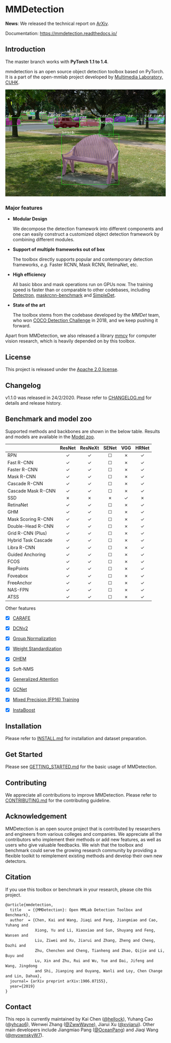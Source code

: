 # MMDetection

**News**: We released the technical report on [ArXiv](https://arxiv.org/abs/1906.07155).

Documentation: https://mmdetection.readthedocs.io/

## Introduction

The master branch works with **PyTorch 1.1 to 1.4**.

mmdetection is an open source object detection toolbox based on PyTorch. It is
a part of the open-mmlab project developed by [Multimedia Laboratory, CUHK](http://mmlab.ie.cuhk.edu.hk/).

![demo image](demo/coco_test_12510.jpg)

### Major features

- **Modular Design**

  We decompose the detection framework into different components and one can easily construct a customized object detection framework by combining different modules.

- **Support of multiple frameworks out of box**

  The toolbox directly supports popular and contemporary detection frameworks, *e.g.* Faster RCNN, Mask RCNN, RetinaNet, etc.

- **High efficiency**

  All basic bbox and mask operations run on GPUs now. The training speed is faster than or comparable to other codebases, including [Detectron](https://github.com/facebookresearch/Detectron), [maskrcnn-benchmark](https://github.com/facebookresearch/maskrcnn-benchmark) and [SimpleDet](https://github.com/TuSimple/simpledet).

- **State of the art**

  The toolbox stems from the codebase developed by the *MMDet* team, who won [COCO Detection Challenge](http://cocodataset.org/#detection-leaderboard) in 2018, and we keep pushing it forward.

Apart from MMDetection, we also released a library [mmcv](https://github.com/open-mmlab/mmcv) for computer vision research, which is heavily depended on by this toolbox.

## License

This project is released under the [Apache 2.0 license](LICENSE).

## Changelog

v1.1.0 was released in 24/2/2020.
Please refer to [CHANGELOG.md](docs/CHANGELOG.md) for details and release history.

## Benchmark and model zoo

Supported methods and backbones are shown in the below table.
Results and models are available in the [Model zoo](docs/MODEL_ZOO.md).

|                    | ResNet   | ResNeXt  | SENet    | VGG      | HRNet |
|--------------------|:--------:|:--------:|:--------:|:--------:|:-----:|
| RPN                | ✓        | ✓        | ☐        | ✗        | ✓     |
| Fast R-CNN         | ✓        | ✓        | ☐        | ✗        | ✓     |
| Faster R-CNN       | ✓        | ✓        | ☐        | ✗        | ✓     |
| Mask R-CNN         | ✓        | ✓        | ☐        | ✗        | ✓     |
| Cascade R-CNN      | ✓        | ✓        | ☐        | ✗        | ✓     |
| Cascade Mask R-CNN | ✓        | ✓        | ☐        | ✗        | ✓     |
| SSD                | ✗        | ✗        | ✗        | ✓        | ✗     |
| RetinaNet          | ✓        | ✓        | ☐        | ✗        | ✓     |
| GHM                | ✓        | ✓        | ☐        | ✗        | ✓     |
| Mask Scoring R-CNN | ✓        | ✓        | ☐        | ✗        | ✓     |
| Double-Head R-CNN  | ✓        | ✓        | ☐        | ✗        | ✓     |
| Grid R-CNN (Plus)  | ✓        | ✓        | ☐        | ✗        | ✓     |
| Hybrid Task Cascade| ✓        | ✓        | ☐        | ✗        | ✓     |
| Libra R-CNN        | ✓        | ✓        | ☐        | ✗        | ✓     |
| Guided Anchoring   | ✓        | ✓        | ☐        | ✗        | ✓     |
| FCOS               | ✓        | ✓        | ☐        | ✗        | ✓     |
| RepPoints          | ✓        | ✓        | ☐        | ✗        | ✓     |
| Foveabox           | ✓        | ✓        | ☐        | ✗        | ✓     |
| FreeAnchor         | ✓        | ✓        | ☐        | ✗        | ✓     |
| NAS-FPN            | ✓        | ✓        | ☐        | ✗        | ✓     |
| ATSS               | ✓        | ✓        | ☐        | ✗        | ✓     |

Other features
- [x] [CARAFE](configs/carafe/README.md)
- [x] [DCNv2](configs/dcn/README.md)
- [x] [Group Normalization](configs/gn/README.md)
- [x] [Weight Standardization](configs/gn+ws/README.md)
- [x] [OHEM](configs/faster_rcnn_ohem_r50_fpn_1x.py)
- [x] Soft-NMS
- [x] [Generalized Attention](configs/empirical_attention/README.md)
- [x] [GCNet](configs/gcnet/README.md)
- [x] [Mixed Precision (FP16) Training](configs/fp16)
- [x] [InstaBoost](configs/instaboost/README.md)


## Installation

Please refer to [INSTALL.md](docs/INSTALL.md) for installation and dataset preparation.


## Get Started

Please see [GETTING_STARTED.md](docs/GETTING_STARTED.md) for the basic usage of MMDetection.

## Contributing

We appreciate all contributions to improve MMDetection. Please refer to [CONTRIBUTING.md](.github/CONTRIBUTING.md) for the contributing guideline.

## Acknowledgement

MMDetection is an open source project that is contributed by researchers and engineers from various colleges and companies. We appreciate all the contributors who implement their methods or add new features, as well as users who give valuable feedbacks.
We wish that the toolbox and benchmark could serve the growing research community by providing a flexible toolkit to reimplement existing methods and develop their own new detectors.


## Citation

If you use this toolbox or benchmark in your research, please cite this project.

```
@article{mmdetection,
  title   = {{MMDetection}: Open MMLab Detection Toolbox and Benchmark},
  author  = {Chen, Kai and Wang, Jiaqi and Pang, Jiangmiao and Cao, Yuhang and
             Xiong, Yu and Li, Xiaoxiao and Sun, Shuyang and Feng, Wansen and
             Liu, Ziwei and Xu, Jiarui and Zhang, Zheng and Cheng, Dazhi and
             Zhu, Chenchen and Cheng, Tianheng and Zhao, Qijie and Li, Buyu and
             Lu, Xin and Zhu, Rui and Wu, Yue and Dai, Jifeng and Wang, Jingdong
             and Shi, Jianping and Ouyang, Wanli and Loy, Chen Change and Lin, Dahua},
  journal= {arXiv preprint arXiv:1906.07155},
  year={2019}
}
```


## Contact

This repo is currently maintained by Kai Chen ([@hellock](http://github.com/hellock)), Yuhang Cao ([@yhcao6](https://github.com/yhcao6)), Wenwei Zhang ([@ZwwWayne](https://github.com/ZwwWayne)),
Jiarui Xu ([@xvjiarui](https://github.com/xvjiarui)). Other main developers include Jiangmiao Pang ([@OceanPang](https://github.com/OceanPang)) and Jiaqi Wang ([@myownskyW7](https://github.com/myownskyW7)).
